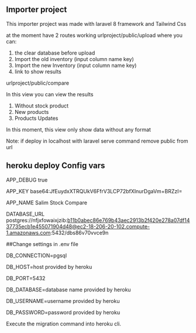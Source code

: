 ## Importer project

This importer project was made with 
laravel 8 framework and Tailwind Css

at the moment have 2 routes working
urlproject/public/upload
where you can:
1. the clear database before upload
2. Import the old inventory (input column name key)
3. Import the new Inventory (input column name key)
4. link to show results 

urlproject/public/compare 
   
In this view you can view the results
1. Without stock product
2. New products
3. Products Updates

In this moment, this view only show data without any format
    
   
Note: if deploy in localhost with laravel serve command
remove public from url
## heroku deploy Config vars
APP_DEBUG true

APP_KEY base64:JfEuydxXTRQUkV6FfrV3LCP72bfXInurDgaVm+BRZzI=

APP_NAME Salim Stock Compare

DATABASE_URL postgres://nfjxfowaixjzib:b11b0abec86e769b43aec2913b2f420e278a07df1437735ecb1e455071904d48@ec2-18-206-20-102.compute-1.amazonaws.com:5432/dbs86v70vvce9n

##Change settings in .env file

DB_CONNECTION=pgsql

DB_HOST=host provided by heroku

DB_PORT=5432

DB_DATABASE=database name provided by heroku

DB_USERNAME=username provided by heroku

DB_PASSWORD=password provided by heroku

Execute the migration command into heroku cli.



